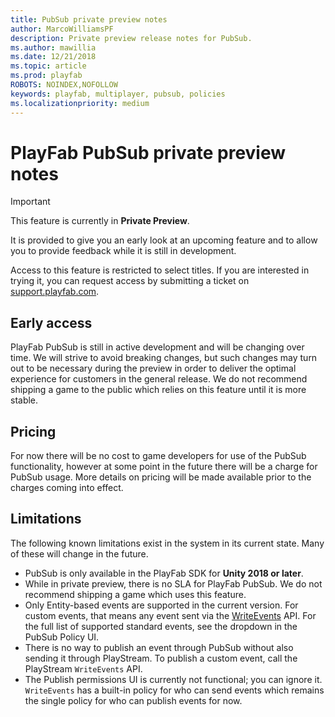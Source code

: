 ```yaml
---
title: PubSub private preview notes
author: MarcoWilliamsPF
description: Private preview release notes for PubSub.
ms.author: mawillia
ms.date: 12/21/2018
ms.topic: article
ms.prod: playfab
ROBOTS: NOINDEX,NOFOLLOW
keywords: playfab, multiplayer, pubsub, policies
ms.localizationpriority: medium
---
```


# PlayFab PubSub private preview notes

> [!IMPORTANT]
> This feature is currently in **Private Preview**.  
>
> It is provided to give you an early look at an upcoming feature and to allow you to provide feedback while it is still in development.  
>
> Access to this feature is restricted to select titles. If you are interested in trying it, you can request access by submitting a ticket on [support.playfab.com](https://support.playfab.com/hc/en-us/requests/new).

## Early access

PlayFab PubSub is still in active development and will be changing over time. We will strive to avoid breaking changes, but such changes may turn out to be necessary during the preview in order to deliver the optimal experience for customers in the general release. We do not recommend shipping a game to the public which relies on this feature until it is more stable.

## Pricing

For now there will be no cost to game developers for use of the PubSub functionality, however at some point in the future there will be a charge for PubSub usage. More details on pricing will be made available prior to the charges coming into effect.

## Limitations

The following known limitations exist in the system in its current state. Many of these will change in the future.

- PubSub is only available in the PlayFab SDK for **Unity 2018 or later**.
- While in private preview, there is no SLA for PlayFab PubSub. We do not recommend shipping a game which uses this feature.
- Only Entity-based events are supported in the current version. For custom events, that means any event sent via the [WriteEvents](xref:titleid.playfabapi.com.events.playstreamevents.writeevents) API. For the full list of supported standard events, see the dropdown in the PubSub Policy UI.
- There is no way to publish an event through PubSub without also sending it through PlayStream. To publish a custom event, call the PlayStream `WriteEvents` API.
- The Publish permissions UI is currently not functional; you can ignore it. `WriteEvents` has a built-in policy for who can send events which remains the single policy for who can publish events for now.